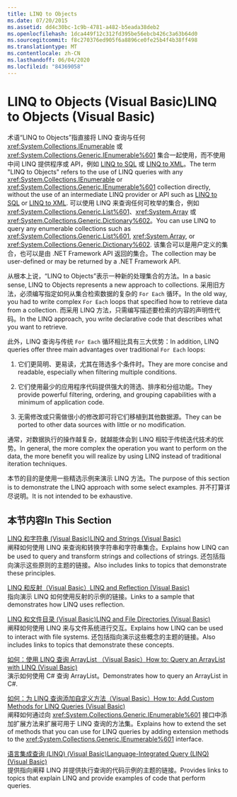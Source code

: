 ```yaml
---
title: LINQ to Objects
ms.date: 07/20/2015
ms.assetid: dd4c30bc-1c9b-4781-a482-b5eada38deb2
ms.openlocfilehash: 1dca449f12c312fd395be56ebcb426c3a63b64d0
ms.sourcegitcommit: f8c270376ed905f6a8896ce0fe25b4f4b38ff498
ms.translationtype: MT
ms.contentlocale: zh-CN
ms.lasthandoff: 06/04/2020
ms.locfileid: "84369058"
---
```

# <a name="linq-to-objects-visual-basic"></a><span data-ttu-id="5b249-102">LINQ to Objects (Visual Basic)</span><span class="sxs-lookup"><span data-stu-id="5b249-102">LINQ to Objects (Visual Basic)</span></span>
<span data-ttu-id="5b249-103">术语“LINQ to Objects”指直接将 LINQ 查询与任何 <xref:System.Collections.IEnumerable> 或 <xref:System.Collections.Generic.IEnumerable%601> 集合一起使用，而不使用中间 LINQ 提供程序或 API，例如 [LINQ to SQL](../../../../framework/data/adonet/sql/linq/index.md) 或 [LINQ to XML](linq-to-xml.md)。</span><span class="sxs-lookup"><span data-stu-id="5b249-103">The term "LINQ to Objects" refers to the use of LINQ queries with any <xref:System.Collections.IEnumerable> or <xref:System.Collections.Generic.IEnumerable%601> collection directly, without the use of an intermediate LINQ provider or API such as [LINQ to SQL](../../../../framework/data/adonet/sql/linq/index.md) or [LINQ to XML](linq-to-xml.md).</span></span> <span data-ttu-id="5b249-104">可以使用 LINQ 来查询任何可枚举的集合，例如 <xref:System.Collections.Generic.List%601>、<xref:System.Array> 或 <xref:System.Collections.Generic.Dictionary%602>。</span><span class="sxs-lookup"><span data-stu-id="5b249-104">You can use LINQ to query any enumerable collections such as <xref:System.Collections.Generic.List%601>, <xref:System.Array>, or <xref:System.Collections.Generic.Dictionary%602>.</span></span> <span data-ttu-id="5b249-105">该集合可以是用户定义的集合，也可以是由 .NET Framework API 返回的集合。</span><span class="sxs-lookup"><span data-stu-id="5b249-105">The collection may be user-defined or may be returned by a .NET Framework API.</span></span>  
  
 <span data-ttu-id="5b249-106">从根本上说，“LINQ to Objects”表示一种新的处理集合的方法。</span><span class="sxs-lookup"><span data-stu-id="5b249-106">In a basic sense, LINQ to Objects represents a new approach to collections.</span></span> <span data-ttu-id="5b249-107">采用旧方法，必须编写指定如何从集合检索数据的复杂的 `For Each` 循环。</span><span class="sxs-lookup"><span data-stu-id="5b249-107">In the old way, you had to write complex `For Each` loops that specified how to retrieve data from a collection.</span></span> <span data-ttu-id="5b249-108">而采用 LINQ 方法，只需编写描述要检索的内容的声明性代码。</span><span class="sxs-lookup"><span data-stu-id="5b249-108">In the LINQ approach, you write declarative code that describes what you want to retrieve.</span></span>  
  
 <span data-ttu-id="5b249-109">此外，LINQ 查询与传统 `For Each` 循环相比具有三大优势：</span><span class="sxs-lookup"><span data-stu-id="5b249-109">In addition, LINQ queries offer three main advantages over traditional `For Each` loops:</span></span>  
  
1. <span data-ttu-id="5b249-110">它们更简明、更易读，尤其在筛选多个条件时。</span><span class="sxs-lookup"><span data-stu-id="5b249-110">They are more concise and readable, especially when filtering multiple conditions.</span></span>  
  
2. <span data-ttu-id="5b249-111">它们使用最少的应用程序代码提供强大的筛选、排序和分组功能。</span><span class="sxs-lookup"><span data-stu-id="5b249-111">They provide powerful filtering, ordering, and grouping capabilities with a minimum of application code.</span></span>  
  
3. <span data-ttu-id="5b249-112">无需修改或只需做很小的修改即可将它们移植到其他数据源。</span><span class="sxs-lookup"><span data-stu-id="5b249-112">They can be ported to other data sources with little or no modification.</span></span>  
  
 <span data-ttu-id="5b249-113">通常，对数据执行的操作越复杂，就越能体会到 LINQ 相较于传统迭代技术的优势。</span><span class="sxs-lookup"><span data-stu-id="5b249-113">In general, the more complex the operation you want to perform on the data, the more benefit you will realize by using LINQ instead of traditional iteration techniques.</span></span>  
  
 <span data-ttu-id="5b249-114">本节的目的是使用一些精选示例来演示 LINQ 方法。</span><span class="sxs-lookup"><span data-stu-id="5b249-114">The purpose of this section is to demonstrate the LINQ approach with some select examples.</span></span> <span data-ttu-id="5b249-115">并不打算详尽说明。</span><span class="sxs-lookup"><span data-stu-id="5b249-115">It is not intended to be exhaustive.</span></span>  
  
## <a name="in-this-section"></a><span data-ttu-id="5b249-116">本节内容</span><span class="sxs-lookup"><span data-stu-id="5b249-116">In This Section</span></span>  
 [<span data-ttu-id="5b249-117">LINQ 和字符串 (Visual Basic)</span><span class="sxs-lookup"><span data-stu-id="5b249-117">LINQ and Strings (Visual Basic)</span></span>](linq-and-strings.md)  
 <span data-ttu-id="5b249-118">阐释如何使用 LINQ 来查询和转换字符串和字符串集合。</span><span class="sxs-lookup"><span data-stu-id="5b249-118">Explains how LINQ can be used to query and transform strings and collections of strings.</span></span> <span data-ttu-id="5b249-119">还包括指向演示这些原则的主题的链接。</span><span class="sxs-lookup"><span data-stu-id="5b249-119">Also includes links to topics that demonstrate these principles.</span></span>  
  
 [<span data-ttu-id="5b249-120">LINQ 和反射（Visual Basic）</span><span class="sxs-lookup"><span data-stu-id="5b249-120">LINQ and Reflection (Visual Basic)</span></span>](linq-and-reflection.md)  
 <span data-ttu-id="5b249-121">指向演示 LINQ 如何使用反射的示例的链接。</span><span class="sxs-lookup"><span data-stu-id="5b249-121">Links to a sample that demonstrates how LINQ uses reflection.</span></span>  
  
 [<span data-ttu-id="5b249-122">LINQ 和文件目录 (Visual Basic)</span><span class="sxs-lookup"><span data-stu-id="5b249-122">LINQ and File Directories (Visual Basic)</span></span>](linq-and-file-directories.md)  
 <span data-ttu-id="5b249-123">阐释如何使用 LINQ 来与文件系统进行交互。</span><span class="sxs-lookup"><span data-stu-id="5b249-123">Explains how LINQ can be used to interact with file systems.</span></span> <span data-ttu-id="5b249-124">还包括指向演示这些概念的主题的链接。</span><span class="sxs-lookup"><span data-stu-id="5b249-124">Also includes links to topics that demonstrate these concepts.</span></span>  
  
 [<span data-ttu-id="5b249-125">如何：使用 LINQ 查询 ArrayList （Visual Basic）</span><span class="sxs-lookup"><span data-stu-id="5b249-125">How to: Query an ArrayList with LINQ (Visual Basic)</span></span>](how-to-query-an-arraylist-with-linq.md)  
 <span data-ttu-id="5b249-126">演示如何使用 C# 查询 ArrayList。</span><span class="sxs-lookup"><span data-stu-id="5b249-126">Demonstrates how to query an ArrayList in C#.</span></span>  
  
 [<span data-ttu-id="5b249-127">如何：为 LINQ 查询添加自定义方法（Visual Basic）</span><span class="sxs-lookup"><span data-stu-id="5b249-127">How to: Add Custom Methods for LINQ Queries (Visual Basic)</span></span>](how-to-add-custom-methods-for-linq-queries.md)  
 <span data-ttu-id="5b249-128">阐释如何通过向 <xref:System.Collections.Generic.IEnumerable%601> 接口中添加扩展方法来扩展可用于 LINQ 查询的方法集。</span><span class="sxs-lookup"><span data-stu-id="5b249-128">Explains how to extend the set of methods that you can use for LINQ queries by adding extension methods to the <xref:System.Collections.Generic.IEnumerable%601> interface.</span></span>  
  
 [<span data-ttu-id="5b249-129">语言集成查询 (LINQ) (Visual Basic)</span><span class="sxs-lookup"><span data-stu-id="5b249-129">Language-Integrated Query (LINQ) (Visual Basic)</span></span>](index.md)  
 <span data-ttu-id="5b249-130">提供指向阐释 LINQ 并提供执行查询的代码示例的主题的链接。</span><span class="sxs-lookup"><span data-stu-id="5b249-130">Provides links to topics that explain LINQ and provide examples of code that perform queries.</span></span>
